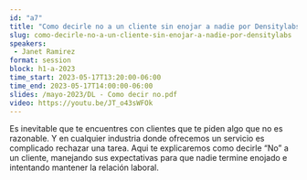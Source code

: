 ```yaml
---
id: "a7"
title: "Como decirle no a un cliente sin enojar a nadie por Densitylabs"
slug: como-decirle-no-a-un-cliente-sin-enojar-a-nadie-por-densitylabs
speakers:
 - Janet Ramirez
format: session
block: h1-a-2023
time_start: 2023-05-17T13:20:00-06:00
time_end: 2023-05-17T14:00:00-06:00
slides: /mayo-2023/DL - Como decir no.pdf
video: https://youtu.be/JT_o43sWFOk
---
```


Es inevitable que te encuentres con clientes que te piden algo que no es razonable. Y en cualquier industria donde ofrecemos un servicio es complicado rechazar una tarea. Aqui te explicaremos como decirle “No” a un cliente, manejando sus expectativas para que nadie termine enojado e intentando mantener la relación laboral.